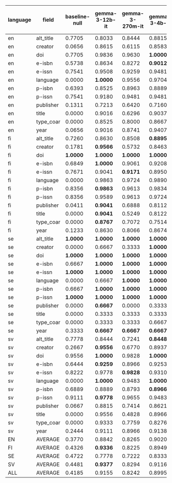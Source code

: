 | language   | field     | baseline-null   | gemma-3-12b-it   | gemma-3-270m-it   | gemma-3-4b-it   | meteor     | Mistral-Nemo-Instruct-2407   | Qwen2_5-0_5B-Instruct   |
|------------|-----------|-----------------|------------------|-------------------|-----------------|------------|------------------------------|-------------------------|
| en         | alt_title | 0.7705          | 0.8033           | 0.8444            | 0.8815          | 0.7705     | **0.9037**                   | 0.8741                  |
| en         | creator   | 0.0656          | 0.8615           | 0.6115            | 0.8583          | 0.5032     | **0.8772**                   | 0.8176                  |
| en         | doi       | 0.7705          | 0.9836           | 0.9630            | **1.0000**      | 0.7705     | **1.0000**                   | 0.9630                  |
| en         | e-isbn    | 0.5738          | 0.8634           | 0.8272            | **0.9012**      | 0.8306     | 0.8728                       | 0.8938                  |
| en         | e-issn    | 0.7541          | 0.9508           | 0.9259            | 0.9481          | 0.9016     | **0.9556**                   | 0.9407                  |
| en         | language  | 0.0000          | **1.0000**       | 0.9556            | 0.9704          | 0.9836     | 0.9926                       | 0.9852                  |
| en         | p-isbn    | 0.6393          | 0.8525           | 0.8963            | 0.8889          | 0.6393     | 0.9037                       | **0.9111**              |
| en         | p-issn    | 0.7541          | 0.9180           | 0.9481            | 0.9481          | 0.7541     | **0.9630**                   | 0.9481                  |
| en         | publisher | 0.1311          | 0.7213           | 0.6420            | 0.7160          | 0.1148     | **0.8198**                   | 0.7580                  |
| en         | title     | 0.0000          | 0.9016           | 0.6296            | 0.9037          | 0.4918     | **0.9407**                   | 0.8370                  |
| en         | type_coar | 0.0000          | 0.8525           | 0.8000            | 0.8667          | 0.0000     | **0.9185**                   | 0.8074                  |
| en         | year      | 0.0656          | 0.9016           | 0.8741            | 0.9407          | 0.7049     | **0.9481**                   | **0.9481**              |
| fi         | alt_title | 0.7260          | 0.8630           | 0.8508            | **0.8895**      | 0.7260     | 0.8840                       | 0.8785                  |
| fi         | creator   | 0.1781          | **0.9566**       | 0.5732            | 0.8463          | 0.6539     | 0.8699                       | 0.7410                  |
| fi         | doi       | **1.0000**      | **1.0000**       | **1.0000**        | **1.0000**      | **1.0000** | **1.0000**                   | **1.0000**              |
| fi         | e-isbn    | 0.6849          | **1.0000**       | 0.9061            | 0.9208          | 0.7808     | 0.9180                       | 0.9098                  |
| fi         | e-issn    | 0.7671          | 0.9041           | **0.9171**        | 0.8950          | 0.8219     | 0.9116                       | 0.9116                  |
| fi         | language  | 0.0000          | 0.9863           | 0.9724            | 0.9890          | 0.9726     | **0.9945**                   | **0.9945**              |
| fi         | p-isbn    | 0.8356          | **0.9863**       | 0.9613            | 0.9834          | 0.8356     | 0.9724                       | 0.9724                  |
| fi         | p-issn    | 0.8356          | 0.9589           | 0.9613            | 0.9724          | 0.8356     | 0.9779                       | **0.9834**              |
| fi         | publisher | 0.0411          | **0.9041**       | 0.6888            | 0.8112          | 0.0685     | 0.8564                       | 0.7735                  |
| fi         | title     | 0.0000          | **0.9041**       | 0.5249            | 0.8122          | 0.4110     | 0.8398                       | 0.7072                  |
| fi         | type_coar | 0.0000          | **0.8767**       | 0.7072            | 0.7514          | 0.0000     | 0.8122                       | 0.7072                  |
| fi         | year      | 0.1233          | 0.8630           | 0.8066            | 0.8674          | 0.7123     | **0.9006**                   | 0.8398                  |
| se         | alt_title | **1.0000**      | **1.0000**       | **1.0000**        | **1.0000**      | **1.0000** | 0.6667                       | **1.0000**              |
| se         | creator   | 0.0000          | 0.6667           | 0.3333            | **1.0000**      | 0.3333     | **1.0000**                   | 0.6667                  |
| se         | doi       | **1.0000**      | **1.0000**       | **1.0000**        | **1.0000**      | **1.0000** | **1.0000**                   | **1.0000**              |
| se         | e-isbn    | 0.6667          | **1.0000**       | **1.0000**        | **1.0000**      | **1.0000** | **1.0000**                   | **1.0000**              |
| se         | e-issn    | **1.0000**      | **1.0000**       | **1.0000**        | **1.0000**      | **1.0000** | **1.0000**                   | **1.0000**              |
| se         | language  | 0.0000          | 0.6667           | **1.0000**        | **1.0000**      | 0.0000     | **1.0000**                   | **1.0000**              |
| se         | p-isbn    | 0.6667          | **1.0000**       | **1.0000**        | **1.0000**      | 0.6667     | **1.0000**                   | **1.0000**              |
| se         | p-issn    | **1.0000**      | **1.0000**       | **1.0000**        | **1.0000**      | **1.0000** | **1.0000**                   | **1.0000**              |
| se         | publisher | 0.0000          | **0.6667**       | 0.0000            | 0.3333          | 0.0000     | **0.6667**                   | 0.0000                  |
| se         | title     | 0.0000          | 0.3333           | 0.3333            | 0.3333          | 0.0000     | **0.6667**                   | 0.3333                  |
| se         | type_coar | 0.0000          | 0.3333           | 0.3333            | 0.6667          | 0.0000     | **1.0000**                   | 0.3333                  |
| se         | year      | 0.3333          | **0.6667**       | **0.6667**        | **0.6667**      | **0.6667** | **0.6667**                   | **0.6667**              |
| sv         | alt_title | 0.7778          | 0.8444           | 0.7241            | **0.8448**      | 0.7778     | 0.8103                       | 0.7414                  |
| sv         | creator   | 0.2667          | **0.9556**       | 0.6770            | 0.8937          | 0.6454     | 0.9080                       | 0.8064                  |
| sv         | doi       | 0.9556          | **1.0000**       | 0.9828            | **1.0000**      | 0.9556     | **1.0000**                   | **1.0000**              |
| sv         | e-isbn    | 0.6444          | **0.9259**       | 0.8966            | 0.9253          | 0.8889     | 0.9080                       | 0.8793                  |
| sv         | e-issn    | 0.8222          | 0.9778           | **0.9828**        | 0.9310          | 0.8667     | 0.9483                       | 0.9138                  |
| sv         | language  | 0.0000          | **1.0000**       | 0.9483            | **1.0000**      | 0.9778     | **1.0000**                   | **1.0000**              |
| sv         | p-isbn    | 0.6889          | 0.8889           | 0.8793            | **0.8966**      | 0.6889     | **0.8966**                   | 0.8621                  |
| sv         | p-issn    | 0.9111          | **0.9778**       | 0.9655            | 0.9483          | 0.9111     | 0.9310                       | 0.9483                  |
| sv         | publisher | 0.0667          | 0.8815           | 0.7414            | 0.8621          | 0.0667     | **0.9080**                   | 0.7414                  |
| sv         | title     | 0.0000          | 0.9556           | 0.4828            | 0.8966          | 0.2889     | **0.9655**                   | 0.6897                  |
| sv         | type_coar | 0.0000          | 0.9333           | 0.7759            | 0.8276          | 0.0000     | **0.9483**                   | 0.8793                  |
| sv         | year      | 0.2444          | 0.9111           | 0.8966            | 0.9138          | 0.7111     | **0.9310**                   | 0.8793                  |
| EN         | AVERAGE   | 0.3770          | 0.8842           | 0.8265            | 0.9020          | 0.6221     | **0.9246**                   | 0.8903                  |
| FI         | AVERAGE   | 0.4326          | **0.9336**       | 0.8225            | 0.8949          | 0.6515     | 0.9114                       | 0.8682                  |
| SE         | AVERAGE   | 0.4722          | 0.7778           | 0.7222            | 0.8333          | 0.5556     | **0.8889**                   | 0.7500                  |
| SV         | AVERAGE   | 0.4481          | **0.9377**       | 0.8294            | 0.9116          | 0.6482     | 0.9296                       | 0.8618                  |
| ALL        | AVERAGE   | 0.4185          | 0.9155           | 0.8242            | 0.8995          | 0.6393     | **0.9188**                   | 0.8742                  |
